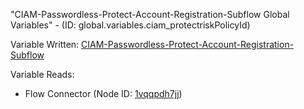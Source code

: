 "CIAM-Passwordless-Protect-Account-Registration-Subflow Global Variables" - (ID: global.variables.ciam_protectriskPolicyId)

Variable Written:
[CIAM-Passwordless-Protect-Account-Registration-Subflow](../index.md#Variables)

Variable Reads:
* Flow Connector (Node ID: [1vqqpdh7jj](../nodes/1vqqpdh7jj.md))
